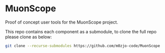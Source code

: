 # MuonScope
Proof of concept user tools for the MuonScope project.

This repo contains each component as a submodule, to clone the full repo please clone as below:
```bash
git clone --recurse-submodules https://github.com/m0zjo-code/MuonScope.git
```
